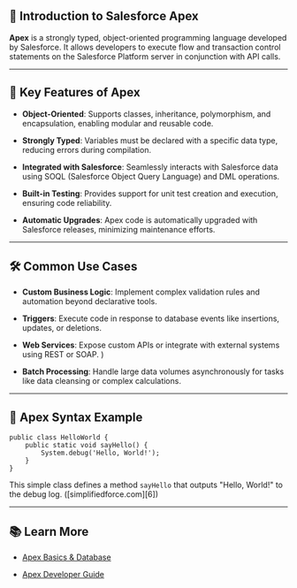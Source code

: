  
## 🧠 Introduction to Salesforce Apex

**Apex** is a strongly typed, object-oriented programming language developed by Salesforce. It allows developers to execute flow and transaction control statements on the Salesforce Platform server in conjunction with API calls.  

---

## 🔑 Key Features of Apex

* **Object-Oriented**: Supports classes, inheritance, polymorphism, and encapsulation, enabling modular and reusable code.  

* **Strongly Typed**: Variables must be declared with a specific data type, reducing errors during compilation.  

* **Integrated with Salesforce**: Seamlessly interacts with Salesforce data using SOQL (Salesforce Object Query Language) and DML operations.  

* **Built-in Testing**: Provides support for unit test creation and execution, ensuring code reliability.  

* **Automatic Upgrades**: Apex code is automatically upgraded with Salesforce releases, minimizing maintenance efforts.  

---

## 🛠️ Common Use Cases

* **Custom Business Logic**: Implement complex validation rules and automation beyond declarative tools.

* **Triggers**: Execute code in response to database events like insertions, updates, or deletions.  
* **Web Services**: Expose custom APIs or integrate with external systems using REST or SOAP. )

* **Batch Processing**: Handle large data volumes asynchronously for tasks like data cleansing or complex calculations.  

---

## 🧪 Apex Syntax Example

```apex
public class HelloWorld {
    public static void sayHello() {
        System.debug('Hello, World!');
    }
}
```



This simple class defines a method `sayHello` that outputs "Hello, World!" to the debug log. ([simplifiedforce.com][6])

---

## 📚 Learn More

* [Apex Basics & Database](https://trailhead.salesforce.com/content/learn/modules/apex_database)

* [Apex Developer Guide](https://developer.salesforce.com/docs/atlas.en-us.apexcode.meta/apexcode/)

 
